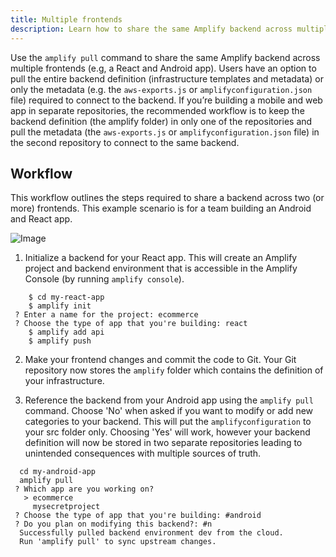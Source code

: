 ```yaml
---
title: Multiple frontends
description: Learn how to share the same Amplify backend across multiple frontends (e.g, a React and Android app).
---
```


Use the `amplify pull` command to share the same Amplify backend across multiple frontends (e.g, a React and Android app). Users have an option to pull the entire backend definition (infrastructure templates and metadata) or only the metadata (e.g. the `aws-exports.js` or `amplifyconfiguration.json` file) required to connect to the backend. If you’re building a mobile and web app in separate repositories, the recommended workflow is to keep the backend definition (the amplify folder) in only one of the repositories and pull the metadata (the `aws-exports.js` or `amplifyconfiguration.json` file) in the second repository to connect to the same backend.

## Workflow

This workflow outlines the steps required to share a backend across two (or more) frontends. This example scenario is for a team building an Android and React app.

![Image](~/images/multiple-frontends.png)

1. Initialize a backend for your React app. This will create an Amplify project and backend environment that is accessible in the Amplify Console (by running `amplify console`).

 ```console
     $ cd my-react-app
     $ amplify init
  ? Enter a name for the project: ecommerce
  ? Choose the type of app that you're building: react
     $ amplify add api
     $ amplify push
 ```

2. Make your frontend changes and commit the code to Git. Your Git repository now stores the `amplify` folder which contains the definition of your infrastructure.

3. Reference the backend from your Android app using the `amplify pull` command. Choose 'No' when asked if you want to modify or add new categories to your backend. This will put the `amplifyconfiguration` to your src folder only. Choosing 'Yes' will work, however your backend definition will now be stored in two separate repositories leading to unintended consequences with multiple sources of truth.

 ```console
   cd my-android-app
   amplify pull
  ? Which app are you working on?
    > ecommerce
      mysecretproject
  ? Choose the type of app that you're building: #android
  ? Do you plan on modifying this backend?: #n
   Successfully pulled backend environment dev from the cloud.
   Run 'amplify pull' to sync upstream changes.
 ```
